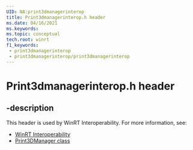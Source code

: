 ```yaml
---
UID: NA:print3dmanagerinterop
title: Print3dmanagerinterop.h header
ms.date: 04/16/2021
ms.keywords: 
ms.topic: conceptual
tech.root: winrt
f1_keywords:
 - print3dmanagerinterop
 - print3dmanagerinterop/print3dmanagerinterop
---
```


# Print3dmanagerinterop.h header


## -description

This header is used by WinRT Interoperability. For more information, see:

- [WinRT Interoperability](../_winrt/index.md)
- [Print3DManager class](/uwp/api/windows.graphics.printing3d.print3dmanager)

